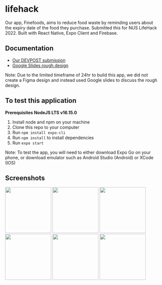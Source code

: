 # lifehack
Our app, Finefoods, aims to reduce food waste by reminding users about the expiry date of the food they purchase. Submitted this for NUS LifeHack 2022. Built with React Native, Expo Client and Firebase.

## Documentation
* [Our DEVPOST submission](https://devpost.com/software/lifehack-l3p6ow)
* [Google Slides rough design](https://docs.google.com/presentation/d/1tFDb6upss-d41Ck4Nbkx3ykljVtA2yX2HpMaOGHFhxM/edit?usp=sharing)

Note: Due to the limited timeframe of 24hr to build this app, we did not create a Figma design and instead used Google slides to discuss the rough design.

## To test this application
**Prerequisites NodeJS LTS v16.15.0**
1. Install node and npm on your machine
2. Clone this repo to your computer
3. Run `npm install expo-cli`
4. Run `npm install` to install dependencies
5. Run `expo start`

Note: To test the app, you will need to either download Expo Go on your phone, or download emulator such as Android Studio (Android) or XCode (IOS)

## Screenshots
<div flex="row">
<img src="https://user-images.githubusercontent.com/54767477/183679760-eae9a729-0590-4dab-abb6-6f7d1287c9db.png" width="150">
<img src="https://user-images.githubusercontent.com/54767477/183680086-2f25ea8c-ab66-477e-994b-19aafb21dad2.png" width="150">
<img src="https://user-images.githubusercontent.com/54767477/183679899-1846810c-b207-476b-93b8-c6479ab9a7cc.png" width="150">
</div>
<div flex="row">
<img src="https://user-images.githubusercontent.com/54767477/183679697-34fa4dfa-d5b4-4a18-b378-6b9dd36278c1.png" width="150">
<img src="https://user-images.githubusercontent.com/54767477/183680146-e4bbcbb1-6245-45c3-8eed-cf9ae0dc6011.png" width="150">
<img src="https://user-images.githubusercontent.com/54767477/183680037-b9a70b8c-9102-4e25-9967-bb88b4480962.png" width="150">
</div>


